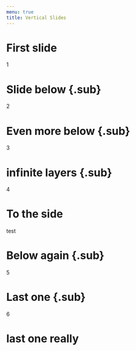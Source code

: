 ```yaml
---
menu: true
title: Vertical Slides
---
```


# First slide

1

# Slide below {.sub}

2

# Even more below {.sub}

3

# infinite layers {.sub}

4

# To the side

test

# Below again {.sub}

5

# Last one {.sub}

6

# last one really
